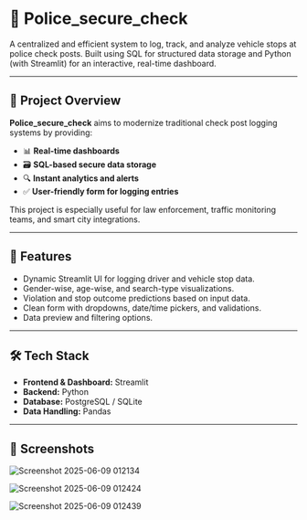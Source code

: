 
# 🚓 Police_secure_check

A centralized and efficient system to log, track, and analyze vehicle stops at police check posts. Built using SQL for structured data storage and Python (with Streamlit) for an interactive, real-time dashboard.

---

## 📌 Project Overview

**Police_secure_check** aims to modernize traditional check post logging systems by providing:

- 📊 **Real-time dashboards**
- 🗃️ **SQL-based secure data storage**
- 🔍 **Instant analytics and alerts**
- ✅ **User-friendly form for logging entries**

This project is especially useful for law enforcement, traffic monitoring teams, and smart city integrations.

---

## 🚀 Features

- Dynamic Streamlit UI for logging driver and vehicle stop data.
- Gender-wise, age-wise, and search-type visualizations.
- Violation and stop outcome predictions based on input data.
- Clean form with dropdowns, date/time pickers, and validations.
- Data preview and filtering options.

---

## 🛠️ Tech Stack

- **Frontend & Dashboard:** Streamlit
- **Backend:** Python
- **Database:** PostgreSQL / SQLite
- **Data Handling:** Pandas

---

## 📸 Screenshots
![Screenshot 2025-06-09 012134](https://github.com/user-attachments/assets/ff4280ce-1d55-4761-9324-613e9c7390cd)

![Screenshot 2025-06-09 012424](https://github.com/user-attachments/assets/868b71bb-6661-4ae9-9338-ffdc4f1c5f87)

![Screenshot 2025-06-09 012439](https://github.com/user-attachments/assets/72659319-3d22-43cf-9ab4-ae0ee6a4157b)




